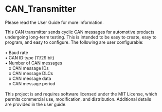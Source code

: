 # CAN_Transmitter
Please read the User Guide for more information.

This CAN transmitter sends cyclic CAN messages for automotive products undergoing long-term testing. This is intended to be easy to create, easy to program, and easy to configure. The following are user configurable:
<br><br>•	Baud rate
<br>•	CAN ID type (11/29 bit)
<br>•	Number of CAN messages
  <br>&nbsp;&nbsp;&nbsp;o	CAN message IDs
  <br>&nbsp;&nbsp;&nbsp;o	CAN message DLCs
  <br>&nbsp;&nbsp;&nbsp;o	CAN message data
  <br>&nbsp;&nbsp;&nbsp;o	CAN message period
<br><br>This project is and requires software licensed under the MIT License, which permits commercial use, modification, and distribution. Additional details are provided in the user guide.

